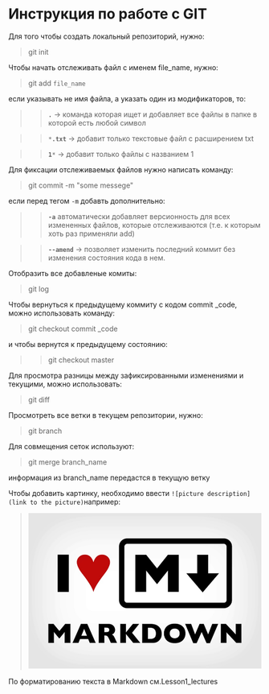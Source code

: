 # Инструкция по работе с GIT
Для того чтобы создать локальный репозиторий, нужно:
> git init

Чтобы начать отслеживать файл с именем file_name, нужно:
> git add `file_name`

если указывать не имя файла, а указать один из модификаторов, то:

>>**`.`** → команда которая ищет и добавляет все файлы в папке в которой есть любой символ

>>`*`**`.txt`** → добавит только текстовые файл с расширением txt

>>**`1`**`*` → добавит только файлы с названием 1

Для фиксации отслеживаемых файлов нужно написать команду:
> git commit -m "some messege"

если перед тегом `-m` добавть дополнительно:

>>****`-a`**** автоматически добавляет версионность для всех измененных файлов, которые отслеживаются (т.е. к которым хоть раз применяли add)

>>****`--amend`**** → позволяет изменить последний коммит без изменения состояния кода в нем.

Отобразить все добавленые комиты:
> git log

Чтобы вернуться к предыдущему коммиту с кодом commit _code, можно использовать команду:
> git checkout commit _code

и чтобы вернутся к предыдущему состоянию:
>> git checkout master

Для просмотра разницы между зафиксированными изменениями и текущими, можно использовать:
> git diff

Просмотреть все ветки в текущем репозитории, нужно:

>git branch

Для совмещения сеток используют:
>git merge branch_name

информация из branch_name передастся в текущую ветку

Чтобы добавить картинку, необходимо ввести `![picture description](link to the picture)`например:
> ![love is...](loveMD.jpg)

По форматированию текста в Markdown см.Lesson1_lectures